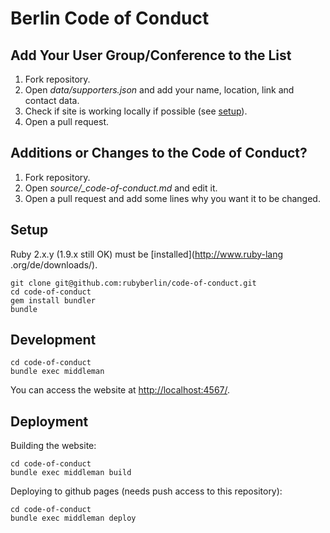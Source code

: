 Berlin Code of Conduct
======================


Add Your User Group/Conference to the List
------------------------------------------

1. Fork repository.
2. Open *data/supporters.json* and add your name, location, 
link and contact data.
3. Check if site is working locally if possible (see [setup](#setup)).
4. Open a pull request.


Additions or Changes to the Code of Conduct?
--------------------------------------------

1. Fork repository.
2. Open *source/_code-of-conduct.md* and edit it.
3. Open a pull request and add some lines why you want it to be changed.


Setup
-----

Ruby 2.x.y (1.9.x still OK) must be [installed](http://www.ruby-lang
.org/de/downloads/).

    git clone git@github.com:rubyberlin/code-of-conduct.git
    cd code-of-conduct
    gem install bundler
    bundle


Development
-----------

    cd code-of-conduct
    bundle exec middleman

You can access the website at <http://localhost:4567/>.


Deployment
----------

Building the website:

    cd code-of-conduct
    bundle exec middleman build

Deploying to github pages (needs push access to this repository):

    cd code-of-conduct
    bundle exec middleman deploy
